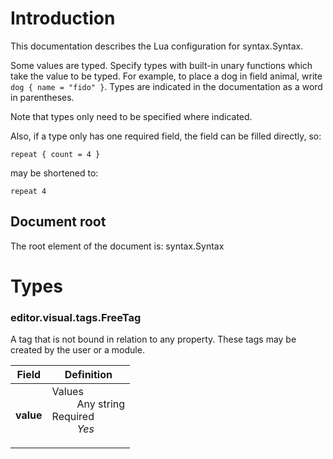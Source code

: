 # Introduction

This documentation describes the Lua configuration for syntax.Syntax.

Some values are typed. Specify types with built-in unary functions which take the value to be typed. For example, to place a dog in field animal, write `dog { name = "fido" }`. Types are indicated in the documentation as a word in parentheses.

Note that types only need to be specified where indicated.

Also, if a type only has one required field, the field can be filled directly, so:
```
repeat { count = 4 }
```
may be shortened to:
```
repeat 4
```

## Document root

The root element of the document is:
syntax.Syntax

# Types

### editor.visual.tags.FreeTag

A tag that is not bound in relation to any property.  These tags may be created by the user or a module.

Field | Definition
--- | ---
**value** | <dl><dt>Values</dt><dd>Any string</dd><dt>Required</dt><dd><em>Yes</em></dd></dl>